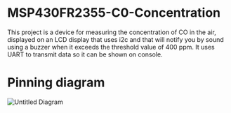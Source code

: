 # MSP430FR2355-C0-Concentration
   This project is a device for measuring the concentration of CO in the air, displayed on an LCD display that uses i2c 
and that will notify you by sound using a buzzer when it exceeds the threshold value of 400 ppm. It uses UART to transmit data so it can be shown on console.

# Pinning diagram

![Untitled Diagram](https://github.com/user-attachments/assets/5c320e6b-1dbc-48bc-b56c-4df6c1bcfdef)
